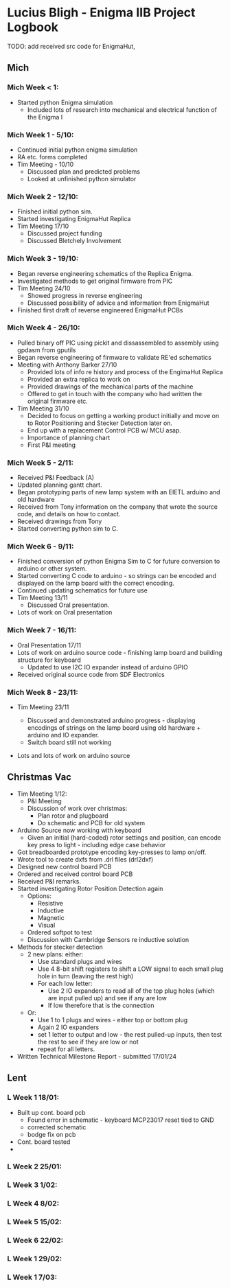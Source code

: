# Lucius Bligh - Enigma IIB Project Logbook
TODO: add received src code for EnigmaHut,
## Mich

### Mich Week < 1:
- Started python Enigma simulation 
  - Included lots of research into mechanical and electrical function of the Enigma I

### Mich Week 1 - 5/10:
- Continued initial python enigma simulation
- RA etc. forms completed
- Tim Meeting - 10/10
  - Discussed plan and predicted problems
  - Looked at unfinished python simulator

### Mich Week 2 - 12/10:
- Finished initial python sim.
- Started investigating EnigmaHut Replica
- Tim Meeting 17/10
  - Discussed project funding
  - Discussed Bletchely Involvement

### Mich Week 3 - 19/10:
- Began reverse engineering schematics of the Replica Enigma. 
- Investigated methods to get original firmware from PIC
- Tim Meeting 24/10
  - Showed progress in reverse engineering
  - Discussed possibility of advice and information from EnigmaHut
- Finished first draft of reverse engineered EnigmaHut PCBs

### Mich Week 4 - 26/10:
- Pulled binary off PIC using pickit and dissassembled to assembly using gpdasm from gputils
- Began reverse engineering of firmware to validate RE'ed schematics
- Meeting with Anthony Barker 27/10
  - Provided lots of info re history and process of the EngimaHut Replica
  - Provided an extra replica to work on
  - Provided drawings of the mechanical parts of the machine
  - Offered to get in touch with the company who had written the original firmware etc. 
- Tim Meeting 31/10
  - Decided to focus on getting a working product initially and move on to Rotor Positioning and Stecker Detection later on.
  - End up with a replacement Control PCB w/ MCU asap.
  - Importance of planning chart
  - First P&I meeting

### Mich Week 5 - 2/11:
- Received P&I Feedback (A)
- Updated planning gantt chart.
- Began prototyping parts of new lamp system with an EIETL arduino and old hardware
- Received from Tony information on the company that wrote the source code, and details on how to contact.
- Received drawings from Tony
- Started converting python sim to C.

### Mich Week 6 - 9/11:
- Finished conversion of python Enigma Sim to C for future conversion to arduino or other system.
- Started converting C code to arduino - so strings can be encoded and displayed on the lamp board with the correct encoding.
- Continued updating schematics for future use
- Tim Meeting 13/11
  - Discussed Oral presentation.
- Lots of work on Oral presentation

### Mich Week 7 - 16/11:
- Oral Presentation 17/11
- Lots of work on arduino source code - finishing lamp board and building structure for keyboard
  - Updated to use I2C IO expander instead of arduino GPIO
- Received original source code from SDF Electronics

### Mich Week 8 - 23/11:
- Tim Meeting 23/11
  - Discussed and demonstrated arduino progress - displaying encodings of strings on the lamp board using old hardware + arduino and IO expander.
  - Switch board still not working

- Lots and lots of work on arduino source

## Christmas Vac
- Tim Meeting 1/12:
  - P&I Meeting
  - Discussion of work over christmas:
    - Plan rotor and plugboard
    - Do schematic and PCB for old system
- Arduino Source now working with keyboard
  - Given an initial (hard-coded) rotor settings and position, can encode key press to light - including edge case behavior
- Got breadboarded prototype encoding key-presses to lamp on/off.
- Wrote tool to create dxfs from .drl files (drl2dxf)
- Designed new control board PCB
- Ordered and received control board PCB
- Received P&I remarks.
- Started investigating Rotor Position Detection again
  - Options:
    - Resistive 
    - Inductive
    - Magnetic
    - Visual
  - Ordered softpot to test
  - Discussion with Cambridge Sensors re inductive solution
- Methods for stecker detection
  - 2 new plans: either:
    - Use standard plugs and wires
    - Use 4 8-bit shift registers to shift a LOW signal to each small plug hole in turn (leaving the rest high)
    - For each low letter: 
      - Use 2 IO expanders to read all of the top plug holes (which are input pulled up) and see if any are low
      - If low therefore that is the connection
  - Or:
    - Use 1 to 1 plugs and wires - either top or bottom plug
    - Again 2 IO expanders
    - set 1 letter to output and low - the rest pulled-up inputs, then test the rest to see if they are low or not
    - repeat for all letters.
- Written Technical Milestone Report - submitted 17/01/24
  
## Lent
### L Week 1 18/01:
- Built up cont. board pcb
  - Found error in schematic - keyboard MCP23017 reset tied to GND
  - corrected schematic
  - bodge fix on pcb
- Cont. board tested 
- 
### L Week 2 25/01:

### L Week 3 1/02:

### L Week 4 8/02:

### L Week 5 15/02:

### L Week 6 22/02:

### L Week 1 29/02:

### L Week 1 7/03:


